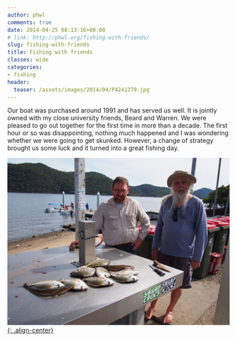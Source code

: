 ```yaml
---
author: phwl
comments: true
date: 2014-04-25 08:13:16+00:00
# link: http://phwl.org/fishing-with-friends/
slug: fishing-with-friends
title: Fishing with friends
classes: wide
categories:
- fishing
header:
  teaser: /assets/images/2014/04/P4241279.jpg
---
```


Our boat was purchased around 1991 and has served us well. It is jointly owned with my close university friends, Beard and Warren. We were pleased to go out together for the first time in more than a decade. The first hour or so was disappointing, nothing much happened and I was wondering whether we were going to get skunked. However, a change of strategy brought us some luck and it turned into a great fishing day.

[![](/assets/images/2014/04/P4241279.jpg){: .align-center}](/assets/images/2014/04/P4241279.jpg)
